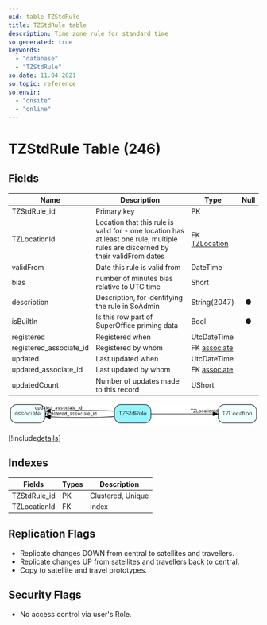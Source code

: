 ```yaml
---
uid: table-TZStdRule
title: TZStdRule table
description: Time zone rule for standard time
so.generated: true
keywords:
  - "database"
  - "TZStdRule"
so.date: 11.04.2021
so.topic: reference
so.envir:
  - "onsite"
  - "online"
---
```


# TZStdRule Table (246)

## Fields

| Name | Description | Type | Null |
|------|-------------|------|:----:|
|TZStdRule\_id|Primary key|PK| |
|TZLocationId|Location that this rule is valid for - one location has at least one rule; multiple rules are discerned by their validFrom dates|FK [TZLocation](tzlocation.md)| |
|validFrom|Date this rule is valid from|DateTime| |
|bias|number of minutes bias relative to UTC time|Short| |
|description|Description, for identifying the rule in SoAdmin|String(2047)|&#x25CF;|
|isBuiltIn|Is this row part of SuperOffice priming data|Bool|&#x25CF;|
|registered|Registered when|UtcDateTime| |
|registered\_associate\_id|Registered by whom|FK [associate](associate.md)| |
|updated|Last updated when|UtcDateTime| |
|updated\_associate\_id|Last updated by whom|FK [associate](associate.md)| |
|updatedCount|Number of updates made to this record|UShort| |


![TZStdRule table relationship diagram](./media/TZStdRule.png)

[!include[details](./includes/tzstdrule.md)]

## Indexes

| Fields | Types | Description |
|--------|-------|-------------|
|TZStdRule\_id |PK |Clustered, Unique |
|TZLocationId |FK |Index |

## Replication Flags

* Replicate changes DOWN from central to satellites and travellers.
* Replicate changes UP from satellites and travellers back to central.
* Copy to satellite and travel prototypes.

## Security Flags

* No access control via user's Role.

